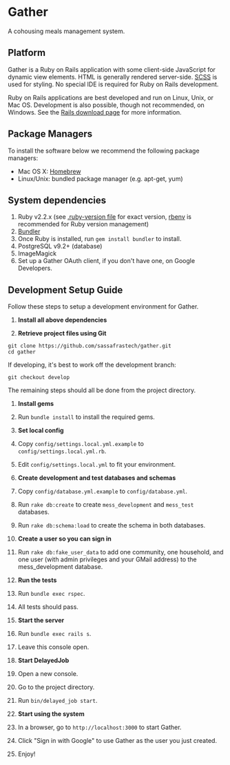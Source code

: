 # Gather
A cohousing meals management system.

## Platform
Gather is a Ruby on Rails application with some client-side JavaScript for dynamic view elements. HTML is generally rendered server-side. [SCSS](http://sass-lang.com/) is used for styling. No special IDE is required for Ruby on Rails development.

Ruby on Rails applications are best developed and run on Linux, Unix, or Mac OS. Development is also possible, though not recommended, on Windows. See the [Rails download page](http://rubyonrails.org/download/) for more information.

## Package Managers

To install the software below we recommend the following package managers:

- Mac OS X: [Homebrew](http://brew.sh/)
- Linux/Unix: bundled package manager (e.g. apt-get, yum)

## System dependencies
1. Ruby v2.2.x (see [.ruby-version file](.ruby-version) for exact version, [rbenv](https://github.com/sstephenson/rbenv) is recommended for Ruby version management)
1. [Bundler](http://bundler.io/)
  1. Once Ruby is installed, run `gem install bundler` to install.
1. PostgreSQL v9.2+ (database)
1. ImageMagick
1. Set up a Gather OAuth client, if you don't have one, on Google Developers.

## Development Setup Guide
Follow these steps to setup a development environment for Gather.

1. **Install all above dependencies**

1. **Retrieve project files using Git**
  ```
  git clone https://github.com/sassafrastech/gather.git
  cd gather
  ```

  If developing, it's best to work off the development branch:
  ```
  git checkout develop
  ```

  The remaining steps should all be done from the project directory.

1. **Install gems**
  1. Run `bundle install` to install the required gems.

1. **Set local config**
  1. Copy `config/settings.local.yml.example` to `config/settings.local.yml.rb`.
  1. Edit `config/settings.local.yml` to fit your environment.

1. **Create development and test databases and schemas**
  1. Copy `config/database.yml.example` to `config/database.yml`.
  1. Run `rake db:create` to create `mess_development` and `mess_test` databases.
  1. Run `rake db:schema:load` to create the schema in both databases.

1. **Create a user so you can sign in**
  1. Run `rake db:fake_user_data` to add one community, one household, and one user (with admin privileges and your GMail address) to the mess_development database.

1. **Run the tests**
  1. Run `bundle exec rspec`.
  1. All tests should pass.

1. **Start the server**
  1. Run `bundle exec rails s`.
  1. Leave this console open.

1. **Start DelayedJob**
  1. Open a new console.
  1. Go to the project directory.
  1. Run `bin/delayed_job start`.

1. **Start using the system**
  1. In a browser, go to `http://localhost:3000` to start Gather.
  1. Click "Sign in with Google" to use Gather as the user you just created.
  1. Enjoy!

